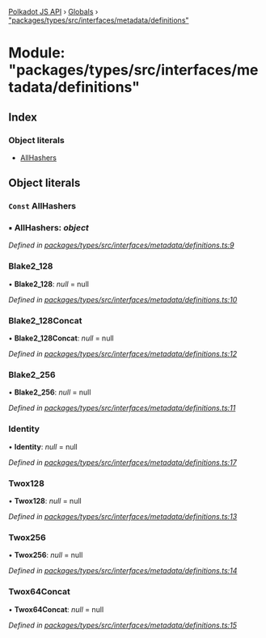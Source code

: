 [Polkadot JS API](../README.md) › [Globals](../globals.md) › ["packages/types/src/interfaces/metadata/definitions"](_packages_types_src_interfaces_metadata_definitions_.md)

# Module: "packages/types/src/interfaces/metadata/definitions"

## Index

### Object literals

* [AllHashers](_packages_types_src_interfaces_metadata_definitions_.md#const-allhashers)

## Object literals

### `Const` AllHashers

### ▪ **AllHashers**: *object*

*Defined in [packages/types/src/interfaces/metadata/definitions.ts:9](https://github.com/polkadot-js/api/blob/172143f2e/packages/types/src/interfaces/metadata/definitions.ts#L9)*

###  Blake2_128

• **Blake2_128**: *null* = null

*Defined in [packages/types/src/interfaces/metadata/definitions.ts:10](https://github.com/polkadot-js/api/blob/172143f2e/packages/types/src/interfaces/metadata/definitions.ts#L10)*

###  Blake2_128Concat

• **Blake2_128Concat**: *null* = null

*Defined in [packages/types/src/interfaces/metadata/definitions.ts:12](https://github.com/polkadot-js/api/blob/172143f2e/packages/types/src/interfaces/metadata/definitions.ts#L12)*

###  Blake2_256

• **Blake2_256**: *null* = null

*Defined in [packages/types/src/interfaces/metadata/definitions.ts:11](https://github.com/polkadot-js/api/blob/172143f2e/packages/types/src/interfaces/metadata/definitions.ts#L11)*

###  Identity

• **Identity**: *null* = null

*Defined in [packages/types/src/interfaces/metadata/definitions.ts:17](https://github.com/polkadot-js/api/blob/172143f2e/packages/types/src/interfaces/metadata/definitions.ts#L17)*

###  Twox128

• **Twox128**: *null* = null

*Defined in [packages/types/src/interfaces/metadata/definitions.ts:13](https://github.com/polkadot-js/api/blob/172143f2e/packages/types/src/interfaces/metadata/definitions.ts#L13)*

###  Twox256

• **Twox256**: *null* = null

*Defined in [packages/types/src/interfaces/metadata/definitions.ts:14](https://github.com/polkadot-js/api/blob/172143f2e/packages/types/src/interfaces/metadata/definitions.ts#L14)*

###  Twox64Concat

• **Twox64Concat**: *null* = null

*Defined in [packages/types/src/interfaces/metadata/definitions.ts:15](https://github.com/polkadot-js/api/blob/172143f2e/packages/types/src/interfaces/metadata/definitions.ts#L15)*
